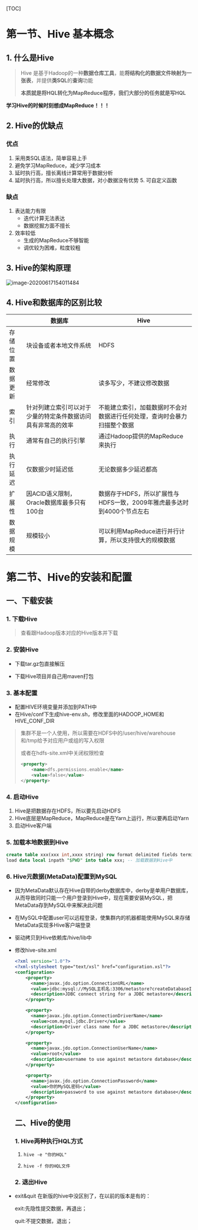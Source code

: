 [TOC]

# 第一节、Hive 基本概念

## 1. 什么是Hive

>   Hive 是基于Hadoop的一种**数据仓库工具**，能**将结构化的数据文件映射为一张表**，并提供**类SQL**的**查询**功能
>
>   **本质就是将HQL转化为MapReduce程序，我们大部分的任务就是写HQL**

**学习Hive的时候时刻想成MapReduce！！！**

## 2. Hive的优缺点

### 优点

1.  采用类SQL语法，简单容易上手
2.  避免学习MapReduce，减少学习成本
3.  延时执行高，擅长离线计算常用于数据分析
4.  延时执行高，所以擅长处理大数据，对小数据没有优势
    5.  可自定义函数

### 缺点

1.  表达能力有限
    -   迭代计算无法表达
    -   数据挖掘方面不擅长
2.  效率较低
    -   生成的MapReduce不够智能
    -   调优较为困难，粒度较粗

## 3. Hive的架构原理

![image-20200617154011484](https://i.loli.net/2020/06/19/PcyjtTZMk8CI9Jb.png)

## 4. Hive和数据库的区别比较

|          | 数据库                                                       | Hive                                                         |
| -------- | ------------------------------------------------------------ | ------------------------------------------------------------ |
| 存储位置 | 块设备或者本地文件系统                                       | HDFS                                                         |
| 数据更新 | 经常修改                                                     | 读多写少，不建议修改数据                                     |
| 索引     | 针对列建立索引可以对于少量的特定条件数据访问具有非常高的效率 | 不能建立索引，加载数据时不会对数据进行任何处理，查询时会暴力扫描整个数据 |
| 执行     | 通常有自己的执行引擎                                         | 通过Hadoop提供的MapReduce来执行                              |
| 执行延迟 | 仅数据少时延迟低                                             | 无论数据多少延迟都高                                         |
| 扩展性   | 因ACID语义限制，Oracle数据库最多只有100台                    | 数据存于HDFS，所以扩展性与HDFS一致，2009年雅虎最多达时到4000个节点左右 |
| 数据规模 | 规模较小                                                     | 可以利用MapReduce进行并行计算，所以支持很大的规模数据        |

# 第二节、Hive的安装和配置

## 一、下载安装

### 1. 下载Hive

>   查看跟Hadoop版本对应的Hive版本并下载

### 2. 安装Hive

-   下载tar.gz包直接解压

-   下载Hive项目并自己用maven打包

### 3. 基本配置

-   配置HIVE环境变量并添加到PATH中
-   在Hive/conf下生成hive-env.sh，修改里面的HADOOP_HOME和HIVE_CONF_DIR

>   集群不是一个人使用，所以需要在HDFS中的/user/hive/warehouse和/tmp给予对应用户或组的写入权限
>
>   或者在hdfs-site.xml中关闭权限检查
>
>   ```xml
>   <property>
>   	<name>dfs.permissions.enable</name>
>   	<value>false</value>
>   </property>
>   ```

### 4. 启动Hive

1.  Hive是把数据存在HDFS，所以要先启动HDFS
2.  Hive底层是MapReduce，MapReduce是在Yarn上运行，所以要再启动Yarn
3.  启动Hive客户端

### 5. 加载本地数据到Hive

```SQL
create table xxx(xxx int,xxxx string) row format delimited fields terminated by "\t"; --  建表规定字段间分割符为缩进
load data local inpath "$PWD" into table xxx; -- 加载数据到Hive中
```

### 6. Hive元数据(MetaData)配置到MySQL

-   因为MetaData默认存在Hive自带的derby数据库中，derby是单用户数据库，从而导致同时只能一个用户登录到Hive中，现在需要安装MySQL，把MetaData存到MySQL中来解决此问题

-   在MySQL中配置user可以远程登录，使集群内的机器都能使用MySQL来存储MetaData实现多Hive客户端登录

-   驱动拷贝到Hive依赖库/hive/lib中

-   修改hive-site.xml

    ```xml
    <?xml version="1.0"?>
    <?xml-stylesheet type="text/xsl" href="configuration.xsl"?>
    <configuration>
    	<property>
    	  <name>javax.jdo.option.ConnectionURL</name>
    	  <value>jdbc:mysql://MySQL主机名:3306/metastore?createDatabaseIfNotExist=true</value>
    	  <description>JDBC connect string for a JDBC metastore</description>
    	</property>
    
    	<property>
    	  <name>javax.jdo.option.ConnectionDriverName</name>
    	  <value>com.mysql.jdbc.Driver</value>
    	  <description>Driver class name for a JDBC metastore</description>
    	</property>
    
    	<property>
    	  <name>javax.jdo.option.ConnectionUserName</name>
    	  <value>root</value>
    	  <description>username to use against metastore database</description>
    	</property>
    
    	<property>
    	  <name>javax.jdo.option.ConnectionPassword</name>
    	  <value>你的MySQL密码</value>
    	  <description>password to use against metastore database</description>
    	</property>
    </configuration>
    ```

    ## 二、Hive的使用

    ### 1. Hive两种执行HQL方式

    1.  ```shell
        hive -e "你的HQL"
        ```

    2.  ```shell
        hive -f 你的HQL文件
        ```

    ### 2. 退出Hive
- exit&quit
    在新版的hive中没区别了，在以前的版本是有的：

    exit:先隐性提交数据，再退出；

    quit:不提交数据，退出；